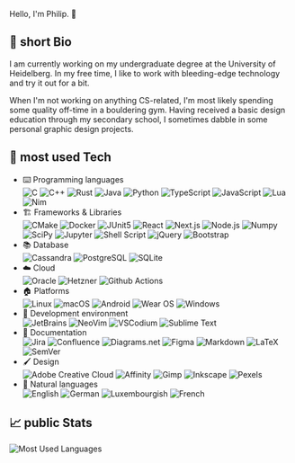 Hello, I'm Philip. 👋

## 📃 short Bio
I am currently working on my undergraduate degree at the University of Heidelberg.
In my free time, I like to work with bleeding-edge technology and try it out for a bit.

When I'm not working on anything CS-related, I'm most likely spending some quality off-time in a bouldering gym. Having received a basic design education through my secondary school, I sometimes dabble in some personal graphic design projects.

## 🤖 most used Tech

* ⌨️ Programming languages\
  <img src="https://img.shields.io/badge/C-A8B9CC?style=for-the-badge&logo=c&logoColor=white" alt="C">
  <img src="https://img.shields.io/badge/C++-00599C?style=for-the-badge&logo=c%2B%2B&logoColor=white" alt="C++">
  <img src="https://img.shields.io/badge/Rust-000000?style=for-the-badge&logo=rust&logoColor=white" alt="Rust">
  <img src="https://img.shields.io/badge/Java-F80000?style=for-the-badge&logo=oracle&logoColor=white" alt="Java">
  <img src="https://img.shields.io/badge/Python-3776AB?style=for-the-badge&logo=python&logoColor=white" alt="Python">
  <img src="https://img.shields.io/badge/TypeScript-3178C6?style=for-the-badge&logo=typescript&logoColor=white" alt="TypeScript">
  <img src="https://img.shields.io/badge/JavaScript-F7DF1E?style=for-the-badge&logo=javascript&logoColor=white" alt="JavaScript">
  <img src="https://img.shields.io/badge/Lua-2C2D72?style=for-the-badge&logo=lua&logoColor=white" alt="Lua">
  <img src="https://img.shields.io/badge/Nim-FFE953?style=for-the-badge&logo=nim&logoColor=white" alt="Nim">
* 🏗️ Frameworks & Libraries\
  <img src="https://img.shields.io/badge/CMake-064F8C?style=for-the-badge&logo=cmake&logoColor=white" alt="CMake">
  <img src="https://img.shields.io/badge/Docker-2496ED?style=for-the-badge&logo=docker&logoColor=white" alt="Docker">
  <img src="https://img.shields.io/badge/Junit5-25A162?style=for-the-badge&logo=junit5&logoColor=white" alt="JUnit5">
  <img src="https://img.shields.io/badge/React-61DAFB?style=for-the-badge&logo=react&logoColor=white" alt="React">
  <img src="https://img.shields.io/badge/next.js-000000?style=for-the-badge&logo=nextdotjs&logoColor=white" alt="Next.js">
  <img src="https://img.shields.io/badge/Node.js-339933?style=for-the-badge&logo=nodedotjs&logoColor=white" alt="Node.js">
  <img src="https://img.shields.io/badge/Numpy-013243?style=for-the-badge&logo=numpy&logoColor=white" alt="Numpy">
  <img src="https://img.shields.io/badge/SciPy-8CAAE6?style=for-the-badge&logo=SciPy&logoColor=white" alt="SciPy">
  <img src="https://img.shields.io/badge/Jupyter-F37626?&style=for-the-badge&logo=Jupyter&logoColor=white" alt="Jupyter">
  <img src="https://img.shields.io/badge/Shell_Script-121011?style=for-the-badge&logo=gnu-bash&logoColor=white" alt="Shell Script">
  <img src="https://img.shields.io/badge/jQuery-0769AD?style=for-the-badge&logo=jquery&logoColor=white" alt="jQuery">
  <img src="https://img.shields.io/badge/Bootstrap-7952B3?style=for-the-badge&logo=bootstrap&logoColor=white" alt="Bootstrap">
* 📚 Database\
  <img src="https://img.shields.io/badge/Cassandra-1287B1?style=for-the-badge&logo=apachecassandra&logoColor=white" alt="Cassandra">
  <img src="https://img.shields.io/badge/PostgreSQL-4169E1?style=for-the-badge&logo=postgresql&logoColor=white" alt="PostgreSQL">
  <img src="https://img.shields.io/badge/SQLite-003B57?style=for-the-badge&logo=sqlite&logoColor=white" alt="SQLite">
* ☁️ Cloud\
  <img src="https://img.shields.io/badge/Oracle-F80000?style=for-the-badge&logo=oracle&logoColor=white" alt="Oracle">
  <img src="https://img.shields.io/badge/Hetzner-D50C2D?style=for-the-badge&logo=hetzner&logoColor=white" alt="Hetzner">
  <img src="https://img.shields.io/badge/GitHub_Actions-2088FF?style=for-the-badge&logo=github-actions&logoColor=white" alt="Github Actions">
* 🏠 Platforms\
  <img src="https://img.shields.io/badge/Linux-FCC624?style=for-the-badge&logo=linux&logoColor=white" alt="Linux">
  <img src="https://img.shields.io/badge/macos-000000?style=for-the-badge&logo=apple&logoColor=white" alt="macOS">
  <img src="https://img.shields.io/badge/Android-3DDC84?style=for-the-badge&logo=android&logoColor=white" alt="Android">
  <img src="https://img.shields.io/badge/Wear_OS-4285F4?style=for-the-badge&logo=wear-os&logoColor=white" alt="Wear OS">
  <img src="https://img.shields.io/badge/Windows-0078D6?style=for-the-badge&logo=windows11&logoColor=white" alt="Windows">
* 🔬 Development environment\
  <img src="https://img.shields.io/badge/JetBrains-000000?style=for-the-badge&logo=jetbrains&logoColor=white" alt="JetBrains">
  <img src="https://img.shields.io/badge/NeoVim-57A143?&style=for-the-badge&logo=neovim&logoColor=white" alt="NeoVim">
  <img src="https://img.shields.io/badge/VSCodium-2F80ED?style=for-the-badge&logo=vscodium&logoColor=white" alt="VSCodium">
  <img src="https://img.shields.io/badge/sublime_text-FF9800?&style=for-the-badge&logo=sublime-text&logoColor=white" alt="Sublime Text">
* 📓 Documentation\
  <img src="https://img.shields.io/badge/Jira-0052CC?style=for-the-badge&logo=jira&logoColor=white" alt="Jira">
  <img src="https://img.shields.io/badge/Confluence-172B4D?style=for-the-badge&logo=confluence&logoColor=white" alt="Confluence">
  <img src="https://img.shields.io/badge/diagrams.net-F08705?style=for-the-badge&logo=diagramsdotnet&logoColor=white" alt="Diagrams.net">
  <img src="https://img.shields.io/badge/Figma-F24E1E?style=for-the-badge&logo=figma&logoColor=white" alt="Figma">
  <img src="https://img.shields.io/badge/Markdown-000000?style=for-the-badge&logo=markdown&logoColor=white" alt="Markdown">
  <img src="https://img.shields.io/badge/LaTeX-008080?style=for-the-badge&logo=latex&logoColor=white" alt="LaTeX">
  <img src="https://img.shields.io/badge/SemVer-57A143?style=for-the-badge&logo=semver&logoColor=white" alt="SemVer">
* 🖌️ Design\
  <img src="https://img.shields.io/badge/Adobe_Creative_Cloud-DA1F26?style=for-the-badge&logo=adobecreativecloud&logoColor=white" alt="Adobe Creative Cloud">
  <img src="https://img.shields.io/badge/affinity-222324?style=for-the-badge&logo=affinity&logoColor=white" alt="Affinity">
  <img src="https://img.shields.io/badge/gimp-5C5543?style=for-the-badge&logo=gimp&logoColor=white" alt="Gimp">
  <img src="https://img.shields.io/badge/Inkscape-000000?style=for-the-badge&logo=Inkscape&logoColor=white" alt="Inkscape">
  <img src="https://img.shields.io/badge/Pexels-05A081?style=for-the-badge&logo=pexels&logoColor=white" alt="Pexels">
* 💬 Natural languages\
  <img src="https://img.shields.io/badge/🇬🇧_English-101214?style=for-the-badge" alt="English">
  <img src="https://img.shields.io/badge/🇩🇪_German-101214?style=for-the-badge" alt="German">
  <img src="https://img.shields.io/badge/🇱🇺_Luxembourgish-101214?style=for-the-badge" alt="Luxembourgish">
  <img src="https://img.shields.io/badge/🇫🇷_French-101214?style=for-the-badge" alt="French">

## 📈 public Stats
<img src="https://github-readme-stats.vercel.app/api/top-langs/?username=sirpiksel&theme=transparent&hide=mcfunction&langs_count=10&layout=donut" alt="Most Used Languages">